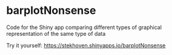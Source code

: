 # barplotNonsense
Code for the Shiny app comparing different types of graphical representation of the same type of data

Try it yourself: https://stekhoven.shinyapps.io/barplotNonsense
